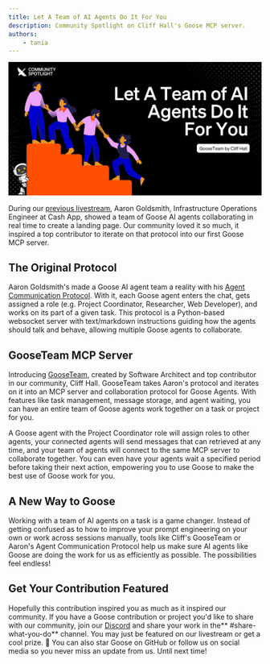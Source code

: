 ```yaml
---
title: Let A Team of AI Agents Do It For You
description: Community Spotlight on Cliff Hall's Goose MCP server.
authors: 
    - tania
---
```


![blog banner](gooseteam-mcp.png)

During our [previous livestream](https://youtu.be/9tq-QUnE29U), Aaron Goldsmith, Infrastructure Operations Engineer at Cash App, showed a team of Goose AI agents collaborating in real time to create a landing page. Our community loved it so much, it inspired a top contributor to iterate on that protocol into our first Goose MCP server.

<!--truncate-->

## The Original Protocol

Aaron Goldsmith's made a Goose AI agent team a reality with his [Agent Communication Protocol](https://gist.github.com/AaronGoldsmith/114c439ae67e4f4c47cc33e829c82fac). With it, each Goose agent enters the chat, gets assigned a role (e.g. Project Coordinator, Researcher, Web Developer), and works on its part of a given task. This protocol is a Python-based websocket server with text/markdown instructions guiding how the agents should talk and behave, allowing multiple Goose agents to collaborate. 

## GooseTeam MCP Server

Introducing [GooseTeam](https://github.com/cliffhall/GooseTeam/tree/main/p1), created by Software Architect and top contributor in our community, Cliff Hall. GooseTeam takes Aaron's protocol and iterates on it into an MCP server and collaboration protocol for Goose Agents. With features like task management, message storage, and agent waiting, you can have an entire team of Goose agents work together on a task or project for you.

A Goose agent with the Project Coordinator role will assign roles to other agents, your connected agents will send messages that can retrieved at any time, and your team of agents will connect to the same MCP server to collaborate together. You can even have your agents wait a specified period before taking their next action, empowering you to use Goose to make the best use of Goose work for you.

## A New Way to Goose

Working with a team of AI agents on a task is a game changer. Instead of getting confused as to how to improve your prompt engineering on your own or work across sessions manually, tools like Cliff's GooseTeam or Aaron's Agent Communication Protocol help us make sure AI agents like Goose are doing the work for us as efficiently as possible. The possibilities feel endless!

## Get Your Contribution Featured
Hopefully this contribution inspired you as much as it inspired our community. If you have a Goose contribution or project you'd like to share with our community, join our [Discord](https://discord.gg/block-opensource) and share your work in the** #share-what-you-do** channel. You may just be featured on our livestream or get a cool prize. 👀 You can also star Goose on GitHub or follow us on social media so you never miss an update from us. Until next time!


<head>
  <meta property="og:title" content="Let A Team of AI Agents Do It For You" />
  <meta property="og:type" content="article" />
  <meta property="og:url" content="https://block.github.io/goose/blog/2025/02/17/gooseteam-mcp" />
  <meta property="og:description" content="Community Spotlight on Cliff Hall's Goose MCP server." />
  <meta property="og:image" content="https://block.github.io/goose/assets/images/gooseteam-mcp.png" />
  <meta name="twitter:card" content="summary_large_image" />
  <meta property="twitter:domain" content="block.github.io/goose" />
  <meta name="twitter:title" content="Let A Team of AI Agents Do It For You" />
  <meta name="twitter:description" content="Community Spotlight on Cliff Hall's Goose MCP server." />
  <meta name="twitter:image" content="https://block.github.io/goose/assets/images/gooseteam-mcp.png" />
</head>